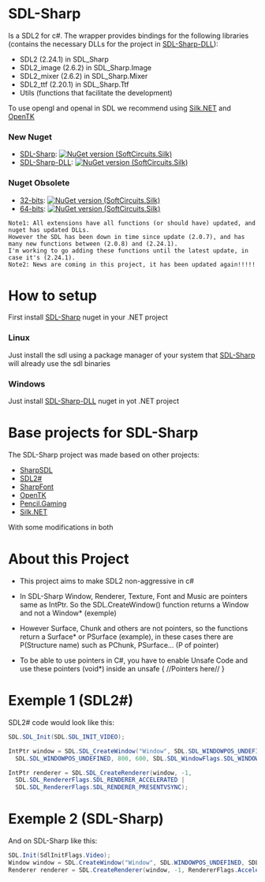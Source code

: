 # SDL-Sharp

Is a SDL2 for c#. The wrapper provides bindings for the following libraries (contains the necessary DLLs for the project in [SDL-Sharp-DLL](https://www.nuget.org/packages//SDL-Sharp-DLL/)):
- SDL2 (2.24.1) in SDL_Sharp
- SDL2_image (2.6.2) in SDL_Sharp.Image
- SDL2_mixer (2.6.2) in SDL_Sharp.Mixer
- SDL2_ttf (2.20.1) in SDL_Sharp.Ttf
- Utils (functions that facilitate the development)

To use opengl and openal in SDL we recommend using [Silk.NET](https://github.com/dotnet/Silk.NET) and [OpenTK](https://github.com/opentk/opentk)

### New Nuget
 - [SDL-Sharp](https://www.nuget.org/packages//SDL-Sharp/): [![NuGet version (SoftCircuits.Silk)](https://img.shields.io/nuget/v/SDL-Sharp.svg?style=flat-square)](https://www.nuget.org/packages//SDL-Sharp/)
 - [SDL-Sharp-DLL](https://www.nuget.org/packages//SDL-Sharp-DLL/): [![NuGet version (SoftCircuits.Silk)](https://img.shields.io/nuget/v/SDL-Sharp-DLL.svg?style=flat-square)](https://www.nuget.org/packages/SDL-Sharp-DLL/)

### Nuget Obsolete
 - [32-bits](https://www.nuget.org/packages/SDL-Sharp_32-bits/): [![NuGet version (SoftCircuits.Silk)](https://img.shields.io/nuget/v/SDL-Sharp_32-bits.svg?style=flat-square)](https://www.nuget.org/packages/SDL-Sharp_32-bits/)
 - [64-bits](https://www.nuget.org/packages/SDL-Sharp_64-bits/): [![NuGet version (SoftCircuits.Silk)](https://img.shields.io/nuget/v/SDL-Sharp_64-bits.svg?style=flat-square)](https://www.nuget.org/packages/SDL-Sharp_64-bits/)

```
Note1: All extensions have all functions (or should have) updated, and nuget has updated DLLs. 
However the SDL has been down in time since update (2.0.7), and has many new functions between (2.0.8) and (2.24.1).
I'm working to go adding these functions until the latest update, in case it's (2.24.1).
Note2: News are coming in this project, it has been updated again!!!!!
```

# How to setup
First install [SDL-Sharp](https://www.nuget.org/packages//SDL-Sharp/)  nuget in your .NET project

### Linux
Just install the sdl using a package manager of your system that [SDL-Sharp](https://www.nuget.org/packages//SDL-Sharp/)  will already use the sdl binaries

### Windows
Just install [SDL-Sharp-DLL](https://www.nuget.org/packages//SDL-Sharp-DLL/) nuget in yot .NET project

# Base projects for SDL-Sharp

The SDL-Sharp project was made based on other projects:

 - [SharpSDL](https://github.com/hasali19/SharpSDL)
 - [SDL2#](https://github.com/flibitijibibo/SDL2-CS)
 - [SharpFont](https://github.com/Robmaister/SharpFont)
 - [OpenTK](https://github.com/opentk/opentk)
 - [Pencil.Gaming](https://github.com/andykorth/Pencil.Gaming)
 - [Silk.NET](https://github.com/dotnet/Silk.NET)

With some modifications in both

# About this Project

 - This project aims to make SDL2 non-aggressive in c#

 - In SDL-Sharp Window, Renderer, Texture, Font and Music are pointers same as IntPtr. So the SDL.CreateWindow() function returns a Window and not a Window* (exemple)
 - However Surface, Chunk and others are not pointers, so the functions return a Surface* or PSurface (example), in these cases there are P(Structure name) such as PChunk, PSurface...
(P of pointer)
 - To be able to use pointers in C#, you have to enable Unsafe Code and use these pointers (void*) inside an unsafe { //Pointers here// }

# Exemple 1 (SDL2#)

SDL2# code would look like this:
```cs
SDL.SDL_Init(SDL.SDL_INIT_VIDEO);

IntPtr window = SDL.SDL_CreateWindow("Window", SDL.SDL_WINDOWPOS_UNDEFINED, 
  SDL.SDL_WINDOWPOS_UNDEFINED, 800, 600, SDL.SDL_WindowFlags.SDL_WINDOW_SHOWN);

IntPtr renderer = SDL.SDL_CreateRenderer(window, -1,
  SDL.SDL_RendererFlags.SDL_RENDERER_ACCELERATED | 
  SDL.SDL_RendererFlags.SDL_RENDERER_PRESENTVSYNC);
```
                                      
# Exemple 2 (SDL-Sharp)

And on SDL-Sharp like this:
```cs
SDL.Init(SdlInitFlags.Video);
Window window = SDL.CreateWindow("Window", SDL.WINDOWPOS_UNDEFINED, SDL.WINDOWPOS_UNDEFINED, 800, 600, WindowFlags.Shown);
Renderer renderer = SDL.CreateRenderer(window, -1, RendererFlags.Accelerated | RendererFlags.PresentVsync);
```
